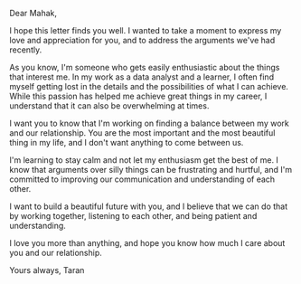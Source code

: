 Dear Mahak,

I hope this letter finds you well. I wanted to take a moment to express my love and appreciation for you, and to address the arguments we've had recently.

As you know, I'm someone who gets easily enthusiastic about the things that interest me. In my work as a data analyst and a learner, I often find myself getting lost in the details and the possibilities of what I can achieve. While this passion has helped me achieve great things in my career, I understand that it can also be overwhelming at times.

I want you to know that I'm working on finding a balance between my work and our relationship. You are the most important and the most beautiful thing in my life, and I don't want anything to come between us.

I'm learning to stay calm and not let my enthusiasm get the best of me. I know that arguments over silly things can be frustrating and hurtful, and I'm committed to improving our communication and understanding of each other.

I want to build a beautiful future with you, and I believe that we can do that by working together, listening to each other, and being patient and understanding.

I love you more than anything, and hope you know how much I care about you and our relationship.

Yours always,
Taran
